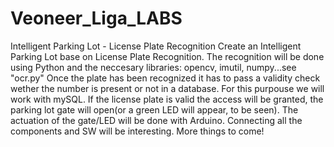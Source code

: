 # Veoneer_Liga_LABS
 Intelligent Parking Lot - License Plate Recognition
 Create an Intelligent Parking Lot base on License Plate Recognition.
 The recognition will be done using Python and the neccesary libraries: opencv, imutil, numpy...see "ocr.py"
 Once the plate has been recognized it has to pass a validity check wether the number is present or not in a database.
 For this purpouse we will work with mySQL.
 If the license plate is valid the access will be granted, the parking lot gate will open(or a green LED will appear, to be seen).
 The actuation of the gate/LED will be done with Arduino.
 Connecting all the components and SW will be interesting.
 More things to come!


